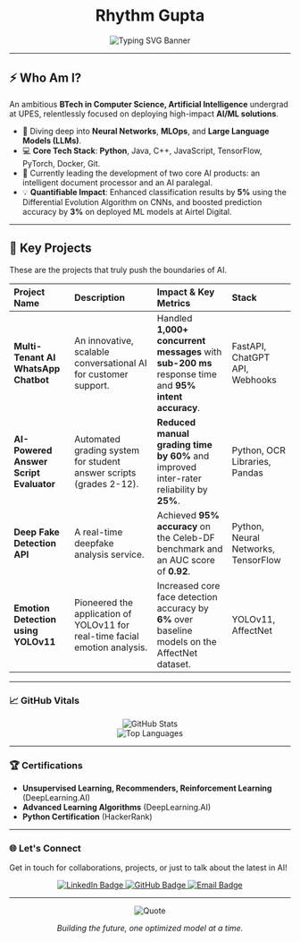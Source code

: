 <h1 align="center">Rhythm Gupta</h1>

<p align="center">
  <img src="https://readme-typing-svg.demolab.com?font=Fira+Code&size=35&duration=3000&pause=1000&color=9C27B0&center=true&vCenter=true&width=600&height=100&lines=AI+Architect+%7C+ML+Innovator" alt="Typing SVG Banner" />
</p>

---

## ⚡ Who Am I?

An ambitious **BTech in Computer Science, Artificial Intelligence** undergrad at UPES, relentlessly focused on deploying high-impact **AI/ML solutions**.

- 🧠 Diving deep into **Neural Networks**, **MLOps**, and **Large Language Models (LLMs)**.
- 💻 **Core Tech Stack**: **Python**, Java, C++, JavaScript, TensorFlow, PyTorch, Docker, Git.
- 🚀 Currently leading the development of two core AI products: an intelligent document processor and an AI paralegal.
- 💡 **Quantifiable Impact**: Enhanced classification results by **5%** using the Differential Evolution Algorithm on CNNs, and boosted prediction accuracy by **3%** on deployed ML models at Airtel Digital.

---

## 🚀 Key Projects

These are the projects that truly push the boundaries of AI.

| Project Name | Description | Impact & Key Metrics | Stack |
|:---|:---|:---|:---|
| **Multi-Tenant AI WhatsApp Chatbot** | An innovative, scalable conversational AI for customer support. | Handled **1,000+ concurrent messages** with **sub-200 ms** response time and **95% intent accuracy**. | FastAPI, ChatGPT API, Webhooks |
| **AI-Powered Answer Script Evaluator** | Automated grading system for student answer scripts (grades 2-12). | **Reduced manual grading time by 60%** and improved inter-rater reliability by **25%**. | Python, OCR Libraries, Pandas |
| **Deep Fake Detection API** | A real-time deepfake analysis service. | Achieved **95% accuracy** on the Celeb-DF benchmark and an AUC score of **0.92**. | Python, Neural Networks, TensorFlow |
| **Emotion Detection using YOLOv11** | Pioneered the application of YOLOv11 for real-time facial emotion analysis. | Increased core face detection accuracy by **6%** over baseline models on the AffectNet dataset. | YOLOv11, AffectNet |

---

### 📈 GitHub Vitals

<p align="center">
  <img src="https://github-readme-stats.vercel.app/api?username=rgperfect001&show_icons=true&theme=gotham&hide_border=true&hide_title=true&bg_color=00000000" alt="GitHub Stats"/>
  <br/>
  <img src="https://github-readme-stats.vercel.app/api/top-langs/?username=rgperfect001&layout=compact&theme=gotham&hide_border=true&bg_color=00000000" alt="Top Languages"/>
</p>

---

### 🏆 Certifications

- **Unsupervised Learning, Recommenders, Reinforcement Learning** (DeepLearning.AI)
- **Advanced Learning Algorithms** (DeepLearning.AI)
- **Python Certification** (HackerRank)

---

### 🌐 Let's Connect

Get in touch for collaborations, projects, or just to talk about the latest in AI!

<p align="center">
  <a href="https://www.linkedin.com/in/rhythm-gupta" target="_blank">
    <img src="https://img.shields.io/badge/LinkedIn-rhythm--gupta-0A66C2?style=for-the-badge&logo=linkedin&logoColor=white" alt="LinkedIn Badge"/>
  </a>
  <a href="https://github.com/rgperfect001" target="_blank">
    <img src="https://img.shields.io/badge/GitHub-rgperfect001-181717?style=for-the-badge&logo=github&logoColor=white" alt="GitHub Badge"/>
  </a>
  <a href="mailto:rhythmgupta1602@gmail.com" target="_blank">
    <img src="https://img.shields.io/badge/Email-rhythmgupta1602@gmail.com-D14836?style=for-the-badge&logo=gmail&logoColor=white" alt="Email Badge"/>
  </a>
</p>

---

<p align="center">
  <img src="https://quotes-github-readme.vercel.app/api?type=horizontal&theme=dark" alt="Quote"/>
</p>

<p align="center"><i>Building the future, one optimized model at a time.</i></p>
